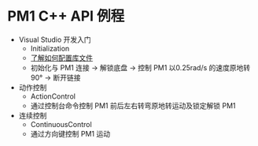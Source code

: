 # PM1 C++ API 例程

* Visual Studio 开发入门
  * Initialization
  * [了解如何配置库文件](vs_tutorial/doc)
  * 初始化与 PM1 连接 -> 解锁底盘 -> 控制 PM1 以0.25rad/s 的速度原地转90° -> 断开链接
* 动作控制
  * ActionControl
  * 通过控制台命令控制 PM1 前后左右转弯原地转运动及锁定解锁 PM1 
* 连续控制
  * ContinuousControl
  * 通过方向键控制 PM1 运动

